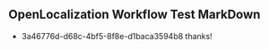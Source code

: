## OpenLocalization Workflow Test MarkDown
* 3a46776d-d68c-4bf5-8f8e-d1baca3594b8 
thanks!<!--HONumber=Mar16_HO3-->
